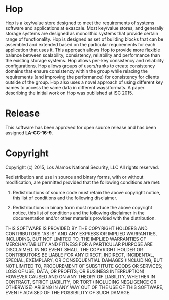 # Hop

Hop is a key/value store designed to meet the requirements of systems
software and applications at exascale. Most key/value stores, and
generally storage systems are designed as monolithic systems that
provide certain range of functionality. Hop is designed as set of
building blocks that can be assembled and extended based on the
particular requirements for each application that uses it. This
approach allows Hop to provide more flexible balance between
scalability, consistency, reliability and performance than the
existing storage systems. Hop allows per-key consistency and
reliability configurations. Hop allows groups of users/ranks to create
consistency domains that ensure consistency within the group while
relaxing the requirements (and improving the performance) for
consistency for clients outside of the group. Hop also uses a novel
approach of using different key names to access the same data in
different ways/formats. A paper describing the initial work on Hop was
published at ISC 2015.

# Release

This software has been approved for open source release and has been
assigned **LA-CC-16-9**.

# Copyright

Copyright (c) 2015, Los Alamos National Security, LLC
All rights reserved.

Redistribution and use in source and binary forms, with or without
modification, are permitted provided that the following conditions are
met:

1. Redistributions of source code must retain the above copyright
notice, this list of conditions and the following disclaimer.

2. Redistributions in binary form must reproduce the above copyright
notice, this list of conditions and the following disclaimer in the
documentation and/or other materials provided with the distribution.

THIS SOFTWARE IS PROVIDED BY THE COPYRIGHT HOLDERS AND CONTRIBUTORS
"AS IS" AND ANY EXPRESS OR IMPLIED WARRANTIES, INCLUDING, BUT NOT
LIMITED TO, THE IMPLIED WARRANTIES OF MERCHANTABILITY AND FITNESS FOR
A PARTICULAR PURPOSE ARE DISCLAIMED. IN NO EVENT SHALL THE COPYRIGHT
HOLDER OR CONTRIBUTORS BE LIABLE FOR ANY DIRECT, INDIRECT, INCIDENTAL,
SPECIAL, EXEMPLARY, OR CONSEQUENTIAL DAMAGES (INCLUDING, BUT NOT
LIMITED TO, PROCUREMENT OF SUBSTITUTE GOODS OR SERVICES; LOSS OF USE,
DATA, OR PROFITS; OR BUSINESS INTERRUPTION) HOWEVER CAUSED AND ON ANY
THEORY OF LIABILITY, WHETHER IN CONTRACT, STRICT LIABILITY, OR TORT
(INCLUDING NEGLIGENCE OR OTHERWISE) ARISING IN ANY WAY OUT OF THE USE
OF THIS SOFTWARE, EVEN IF ADVISED OF THE POSSIBILITY OF SUCH DAMAGE.

